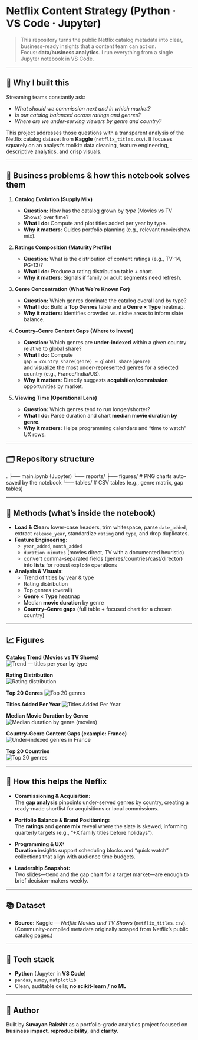 # Netflix Content Strategy (Python · VS Code · Jupyter)

> This repository turns the public Netflix catalog metadata into clear, business-ready insights that a content team can act on.  
> Focus: **data/business analytics**. I run everything from a single Jupyter notebook in VS Code.

---

## 📌 Why I built this

Streaming teams constantly ask:
- *What should we commission next and in which market?*
- *Is our catalog balanced across ratings and genres?*
- *Where are we under-serving viewers by genre and country?*

This project addresses those questions with a transparent analysis of the Netflix catalog dataset from **Kaggle** (`netflix_titles.csv`). It focuses squarely on an analyst’s toolkit: data cleaning, feature engineering, descriptive analytics, and crisp visuals.

---

## 🧠 Business problems & how this notebook solves them

1) **Catalog Evolution (Supply Mix)**
   - **Question:** How has the catalog grown by *type* (Movies vs TV Shows) over time?
   - **What I do:** Compute and plot titles added per year by type.
   - **Why it matters:** Guides portfolio planning (e.g., relevant movie/show mix).

2) **Ratings Composition (Maturity Profile)**
   - **Question:** What is the distribution of content ratings (e.g., TV-14, PG-13)?
   - **What I do:** Produce a rating distribution table + chart.
   - **Why it matters:** Signals if family or adult segments need refresh.

3) **Genre Concentration (What We’re Known For)**
   - **Question:** Which genres dominate the catalog overall and by type?
   - **What I do:** Build a **Top Genres** table and a **Genre × Type** heatmap.
   - **Why it matters:** Identifies crowded vs. niche areas to inform slate balance.

4) **Country–Genre Content Gaps (Where to Invest)**
   - **Question:** Which genres are **under-indexed** within a given country relative to global share?
   - **What I do:** Compute  
     `gap = country_share(genre) – global_share(genre)`  
     and visualize the most under-represented genres for a selected country (e.g., France/India/US).
   - **Why it matters:** Directly suggests **acquisition/commission** opportunities by market.

5) **Viewing Time (Operational Lens)**
   - **Question:** Which genres tend to run longer/shorter?
   - **What I do:** Parse duration and chart **median movie duration by genre**.
   - **Why it matters:** Helps programming calendars and “time to watch” UX rows.

---

## 🗂️ Repository structure

.
├── main.ipynb (Jupyter)
└── reports/
├── figures/ # PNG charts auto-saved by the notebook
└── tables/ # CSV tables (e.g., genre matrix, gap tables)

---

## 🧪 Methods (what’s inside the notebook)

- **Load & Clean:** lower-case headers, trim whitespace, parse `date_added`, extract `release_year`, standardize `rating` and `type`, and drop duplicates.
- **Feature Engineering:**  
  - `year_added`, `month_added`  
  - `duration_minutes` (movies direct, TV with a documented heuristic)  
  - convert comma-separated fields (genres/countries/cast/director) into **lists** for robust `explode` operations
- **Analysis & Visuals:**  
  - Trend of titles by year & type  
  - Rating distribution  
  - Top genres (overall)  
  - **Genre × Type** heatmap  
  - Median **movie duration** by genre  
  - **Country–Genre gaps** (full table + focused chart for a chosen country)

---

## 📈 Figures

**Catalog Trend (Movies vs TV Shows)**  
![Trend — titles per year by type](reports/figures/trend_titles_by_type.png)

**Rating Distribution**  
![Rating distribution](reports/figures/rating_distribution.png)

**Top 20 Genres**
![Top 20 genres](reports/figures/top_20_genres.png)

**Titles Added Per Year**
![Titles Added Per Year](reports/figures/titles_per_year_selected_genres.png)

**Median Movie Duration by Genre**  
![Median duration by genre (movies)](reports/figures/median_duration_by_genre_movies.png)

**Country–Genre Content Gaps (example: France)**  
![Under-indexed genres in France](reports/figures/content_gaps_france.png)

**Top 20 Countries**  
![Top 20 genres](reports/figures/top20_countries.png)

---

## 🧩 How this helps the Neflix

- **Commissioning & Acquisition:**  
  The **gap analysis** pinpoints under-served genres by country, creating a ready-made shortlist for acquisitions or local commissions.

- **Portfolio Balance & Brand Positioning:**  
  The **ratings** and **genre mix** reveal where the slate is skewed, informing quarterly targets (e.g., “+X family titles before holidays”).

- **Programming & UX:**  
  **Duration** insights support scheduling blocks and “quick watch” collections that align with audience time budgets.

- **Leadership Snapshot:**  
  Two slides—trend and the gap chart for a target market—are enough to brief decision-makers weekly.

---

## 📚 Dataset

- **Source:** Kaggle — *Netflix Movies and TV Shows* (`netflix_titles.csv`).  
  (Community-compiled metadata originally scraped from Netflix’s public catalog pages.)
  
---

## 🔧 Tech stack

- **Python** (Jupyter in **VS Code**)  
- `pandas`, `numpy`, `matplotlib`  
- Clean, auditable cells; **no scikit-learn / no ML**

---

## 📝 Author

Built by **Suvayan Rakshit** as a portfolio-grade analytics project focused on **business impact**, **reproducibility**, and **clarity**.




